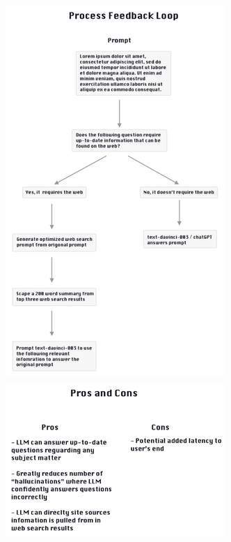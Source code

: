 <p align="center">
  <img src="PFL-diagram.png">
</p>

<p align="center">
  <img src="PFL-pro-con.png">
</p>
